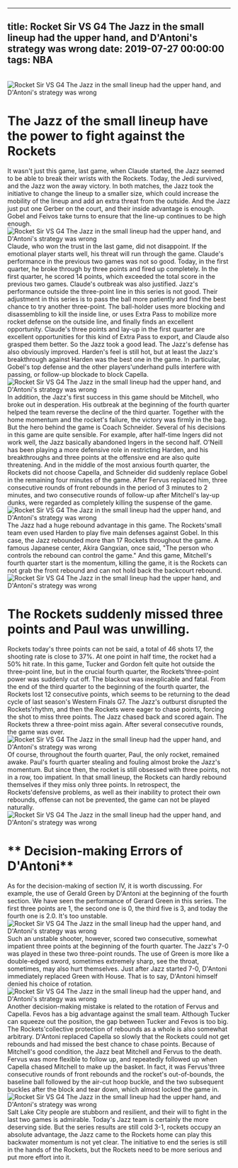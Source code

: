 
---
title: Rocket Sir VS G4 The Jazz in the small lineup had the upper hand, and D'Antoni's strategy was wrong
date: 2019-07-27 00:00:00
tags:  NBA
---
​
![Rocket Sir VS G4 The Jazz in the small lineup had the upper hand, and D'Antoni's strategy was wrong](c024fb5a68ad40738390cc33168be433.jpg)
​
# The Jazz of the small lineup have the power to fight against the Rockets
It wasn't just this game, last game, when Claude started, the Jazz seemed to be able to break their wrists with the Rockets. Today, the Jedi survived, and the Jazz won the away victory.
In both matches, the Jazz took the initiative to change the lineup to a smaller size, which could increase the mobility of the lineup and add an extra threat from the outside.
And the Jazz just put one Gerber on the court, and their inside advantage is enough. Gobel and Feivos take turns to ensure that the line-up continues to be high enough.
​
![Rocket Sir VS G4 The Jazz in the small lineup had the upper hand, and D'Antoni's strategy was wrong](197ada384577439cab545007d1f31107.jpg)
​
Claude, who won the trust in the last game, did not disappoint. If the emotional player starts well, his threat will run through the game.
Claude's performance in the previous two games was not so good. Today, in the first quarter, he broke through by three points and fired up completely. In the first quarter, he scored 14 points, which exceeded the total score in the previous two games.
Claude's outbreak was also justified. Jazz's performance outside the three-point line in this series is not good. Their adjustment in this series is to pass the ball more patiently and find the best chance to try another three-point.
The ball-holder uses more blocking and disassembling to kill the inside line, or uses Extra Pass to mobilize more rocket defense on the outside line, and finally finds an excellent opportunity.
Claude's three points and lay-up in the first quarter are excellent opportunities for this kind of Extra Pass to export, and Claude also grasped them better. So the Jazz took a good lead.
The Jazz's defense has also obviously improved.
Harden's feel is still hot, but at least the Jazz's breakthrough against Harden was the best one in the game. In particular, Gobel's top defense and the other players'underhand pulls interfere with passing, or follow-up blockade to block Capella.
​
![Rocket Sir VS G4 The Jazz in the small lineup had the upper hand, and D'Antoni's strategy was wrong](316b53dfc3bb46bbbb77fbd6aca90498.jpg)
​
In addition, the Jazz's first success in this game should be Mitchell, who broke out in desperation.
His outbreak at the beginning of the fourth quarter helped the team reverse the decline of the third quarter. Together with the home momentum and the rocket's failure, the victory was firmly in the bag.
But the hero behind the game is Coach Schneider. Several of his decisions in this game are quite sensible.
For example, after half-time Ingers did not work well, the Jazz basically abandoned Ingers in the second half.
O'Neill has been playing a more defensive role in restricting Harden, and his breakthroughs and three points at the offensive end are also quite threatening.
And in the middle of the most anxious fourth quarter, the Rockets did not choose Capella, and Schneider did suddenly replace Gobel in the remaining four minutes of the game.
After Fervus replaced him, three consecutive rounds of front rebounds in the period of 3 minutes to 2 minutes, and two consecutive rounds of follow-up after Mitchell's lay-up dunks, were regarded as completely killing the suspense of the game.
​
![Rocket Sir VS G4 The Jazz in the small lineup had the upper hand, and D'Antoni's strategy was wrong](d262194ee890485f98544e35aaf13620.jpg)
​
The Jazz had a huge rebound advantage in this game. The Rockets'small team even used Harden to play five main defenses against Gobel. In this case, the Jazz rebounded more than 17 Rockets throughout the game.
A famous Japanese center, Akira Gangxian, once said, "The person who controls the rebound can control the game."
And this game, Mitchell's fourth quarter start is the momentum, killing the game, it is the Rockets can not grab the front rebound and can not hold back the backcourt rebound.
​
![Rocket Sir VS G4 The Jazz in the small lineup had the upper hand, and D'Antoni's strategy was wrong](e285fb2c2be7407bb2dbfcce32408ad3.jpg)
​
# The Rockets suddenly missed three points and Paul was unwilling.
Rockets today's three points can not be said, a total of 46 shots 17, the shooting rate is close to 37%. At one point in half time, the rocket had a 50% hit rate.
In this game, Tucker and Gordon felt quite hot outside the three-point line, but in the crucial fourth quarter, the Rockets'three-point power was suddenly cut off. The blackout was inexplicable and fatal.
From the end of the third quarter to the beginning of the fourth quarter, the Rockets lost 12 consecutive points, which seems to be returning to the dead cycle of last season's Western Finals G7.
The Jazz's outburst disrupted the Rockets'rhythm, and then the Rockets were eager to chase points, forcing the shot to miss three points.
The Jazz chased back and scored again. The Rockets threw a three-point miss again. After several consecutive rounds, the game was over.
​
![Rocket Sir VS G4 The Jazz in the small lineup had the upper hand, and D'Antoni's strategy was wrong](4a8b5e87e2954283993a8aef76e80b87.jpg)
​
Of course, throughout the fourth quarter, Paul, the only rocket, remained awake.
Paul's fourth quarter stealing and fouling almost broke the Jazz's momentum. But since then, the rocket is still obsessed with three points, not in a row, too impatient.
In that small lineup, the Rockets can hardly rebound themselves if they miss only three points.
In retrospect, the Rockets'defensive problems, as well as their inability to protect their own rebounds, offense can not be prevented, the game can not be played naturally.
​
![Rocket Sir VS G4 The Jazz in the small lineup had the upper hand, and D'Antoni's strategy was wrong](f38f0e5deaca42e48a3a8c2d7a5de9ac.jpg)
​
# ** Decision-making Errors of D'Antoni**
As for the decision-making of section IV, it is worth discussing. For example, the use of Gerald Green by D'Antoni at the beginning of the fourth section.
We have seen the performance of Gerard Green in this series. The first three points are 1, the second one is 0, the third five is 3, and today the fourth one is 2.0. It's too unstable.
​
![Rocket Sir VS G4 The Jazz in the small lineup had the upper hand, and D'Antoni's strategy was wrong](887738b9b47c4ebaad15796daa2b027e.jpg)
​
Such an unstable shooter, however, scored two consecutive, somewhat impatient three points at the beginning of the fourth quarter. The Jazz's 7-0 was played in these two three-point rounds.
The use of Green is more like a double-edged sword, sometimes extremely sharp, see the throat, sometimes, may also hurt themselves.
Just after Jazz started 7-0, D'Antoni immediately replaced Green with House. That is to say, D'Antoni himself denied his choice of rotation.
​
![Rocket Sir VS G4 The Jazz in the small lineup had the upper hand, and D'Antoni's strategy was wrong](7a4d47c1a6e74cfc8eec21577ab792d8.jpg)
​
Another decision-making mistake is related to the rotation of Fervus and Capella.
Fevos has a big advantage against the small team. Although Tucker can squeeze out the position, the gap between Tucker and Fevos is too big. The Rockets'collective protection of rebounds as a whole is also somewhat arbitrary.
D'Antoni replaced Capella so slowly that the Rockets could not get rebounds and had missed the best chance to chase points.
Because of Mitchell's good condition, the Jazz beat Mitchell and Fervus to the death. Fervus was more flexible to follow up, and repeatedly followed up when Capella chased Mitchell to make up the basket.
In fact, it was Fervus'three consecutive rounds of front rebounds and the rocket's out-of-bounds, the baseline ball followed by the air-cut hoop buckle, and the two subsequent buckles after the block and tear down, which almost locked the game in.
​
![Rocket Sir VS G4 The Jazz in the small lineup had the upper hand, and D'Antoni's strategy was wrong](e3eeb07c874b4ca394aea48bbb497455.jpg)
​
Salt Lake City people are stubborn and resilient, and their will to fight in the last two games is admirable. Today's Jazz team is certainly the more deserving side.
But the series results are still cold 3-1, rockets occupy an absolute advantage, the Jazz came to the Rockets home can play this backwater momentum is not yet clear.
The initiative to end the series is still in the hands of the Rockets, but the Rockets need to be more serious and put more effort into it.